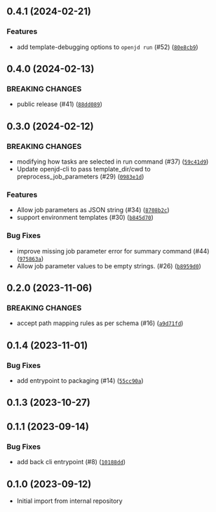 ## 0.4.1 (2024-02-21)


### Features
* add template-debugging options to `openjd run` (#52) ([`80e8cb9`](https://github.com/OpenJobDescription/openjd-cli/commit/80e8cb9f12392dbd2e89c2bb850853640f2dc706))


## 0.4.0 (2024-02-13)

### BREAKING CHANGES
* public release (#41) ([`88dd089`](https://github.com/OpenJobDescription/openjd-cli/commit/88dd089848422b54acf99e1d69fbeacb61691676))



## 0.3.0 (2024-02-12)

### BREAKING CHANGES
* modifying how tasks are selected in run command (#37) ([`59c41d9`](https://github.com/OpenJobDescription/openjd-cli/commit/59c41d90eda95e666e49c37d1fdfe0d570742b32))
* Update openjd-cli to pass template_dir/cwd to preprocess_job_parameters (#29) ([`0983e1d`](https://github.com/OpenJobDescription/openjd-cli/commit/0983e1d0e3cece60ef825ec2d1b86dc20f2da22d))

### Features
* Allow job parameters as JSON string (#34) ([`8708b2c`](https://github.com/OpenJobDescription/openjd-cli/commit/8708b2ced5945465fd6706d95eac0bb1ac6317ca))
* support environment templates (#30) ([`b845d70`](https://github.com/OpenJobDescription/openjd-cli/commit/b845d70944863c11c308b50669cbdf99d037eeb3))

### Bug Fixes
* improve missing job parameter error for summary command (#44) ([`975863a`](https://github.com/OpenJobDescription/openjd-cli/commit/975863a7097d536ca786561e0adec665bb0eec77))
* Allow job parameter values to be empty strings. (#26) ([`b8959d0`](https://github.com/OpenJobDescription/openjd-cli/commit/b8959d077cc5cd4697f101ba3e45adceddb4ccac))

## 0.2.0 (2023-11-06)

### BREAKING CHANGES
* accept path mapping rules as per schema (#16) ([`a9d71fd`](https://github.com/OpenJobDescription/openjd-cli/commit/a9d71fd0ddba50cda9a6edeec93ad1cf3ce67fbd))



## 0.1.4 (2023-11-01)



### Bug Fixes
* add entrypoint to packaging (#14) ([`55cc90a`](https://github.com/OpenJobDescription/openjd-cli/commit/55cc90a58ec85271c4b84d392ddc627225a8bde9))

## 0.1.3 (2023-10-27)




## 0.1.1 (2023-09-14)



### Bug Fixes
* add back cli entrypoint (#8) ([`10188dd`](https://github.com/OpenJobDescription/openjd-cli/commit/10188ddf971dc51b043994858719fe91bbce8a68))

## 0.1.0 (2023-09-12)

* Initial import from internal repository


